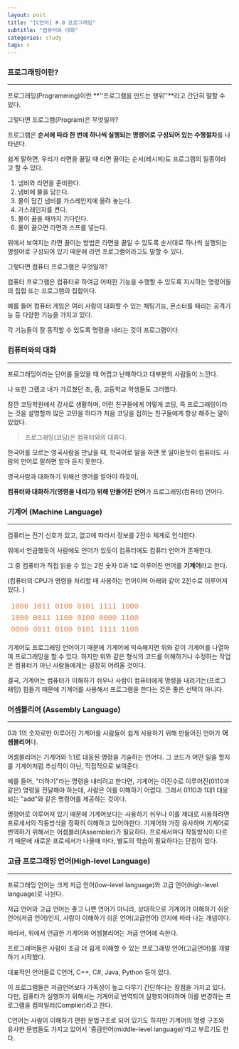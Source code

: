 ```yaml
---
layout: post
title: "[C언어] #.0 프로그래밍"
subtitle: "컴퓨터와 대화"
categories: study
tags: c
---
```


### 프로그래밍이란?

----

프로그래밍(Programming)이란 **''프로그램을 만드는 행위''**라고 간단히 말할 수 있다.



그렇다면 프로그램(Program)은 무엇일까?

프로그램은 **순서에 따라 한 번에 하나씩 실행되는 명령어로 구성되어 있는 수행절차**를 나타낸다.

쉽게 말하면, 우리가 라면을 끓일 때 라면 끓이는 순서(레시피)도 프로그램의 일종이라고 할 수 있다. 

1. 냄비와 라면을 준비한다.
2. 냄비에 물을 담는다.
3. 물이 담긴 냄비를 가스레인지에 올려 놓는다.
4. 가스레인지를 켠다.
5. 물이 끓을 때까지 기다린다.
6. 물이 끓으면 라면과 스프를 넣는다.

 위에서 보여지는 라면 끓이는 방법은 라면을 끓일 수 있도록 순서대로 하나씩 실행되는 명령어로 구성되어 있기 때문에  라면 프로그램이라고도 말할 수 있다.



그렇다면 컴퓨터 프로그램은 무엇일까?

컴퓨터 프로그램은 컴퓨터로 하여금 어떠한 기능을 수행할 수 있도록 지시하는 명령어들의 집합 또는 프로그램의 집합이다.

예를 들어 컴퓨터 게임은 여러 사람이 대화할 수 있는 채팅기능, 몬스터를 때리는 공격기능 등 다양한 기능을 가지고 있다.  

각 기능들이 잘 동작할 수 있도록 명령을 내리는 것이 프로그램이다.



### 컴퓨터와의 대화

---

프로그래밍이라는 단어를 들었을 때 어렵고 난해하다고 대부분의 사람들이 느낀다.

나 또한 그랬고 내가 가르쳤던 초, 중, 고등학교 학생들도 그러했다.

잠깐 코딩학원에서 강사로 생활하며, 어린 친구들에게 어떻게 코딩, 즉 프로그래밍이라는 것을 설명할까 많은 고민을 하다가 처음 코딩을 접하는 친구들에게 항상 해주는 말이 있었다.

> 프로그래밍(코딩)은 컴퓨터와의 대화다.

한국어를 모르는 영국사람을 만났을 때,  학국어로 말을 하면 못 알아듣듯이 컴퓨터도 사람의 언어로 말하면 알아 듣지 못한다.

영국사람과 대화하기 위해선 영어를 알아야 하듯이,

**컴퓨터와 대화하기(명령을 내리기) 위해 만들어진 언어**가 프로그래밍(컴퓨터) 언어다.



### 기계어 (Machine Language)

---

컴퓨터는 전기 신호가 있고, 없고에 따라서 정보를 2진수 체계로 인식한다.

위에서 언급했듯이 사람에도 언어가 있듯이 컴퓨터에도 컴퓨터 언어가 존재한다.

그 중 컴퓨터가 직접 읽을 수 있는 2진 숫자 0과 1로 이루어진 언어를 **기계어**라고 한다.

(컴퓨터의 CPU가 명령을 처리할 때 사용하는 언어이며 아래와 같이 2진수로 이루어져 있다. )

![machineLaguage](https://github.com/supremest35/supremest35.github.io/blob/main/assets/img/machineLaguage.png?raw=true)

기계어도 프로그래밍 언어이기 때문에 기계어에 익숙해지면 위와 같이 기계어를 나열하여 프로그래밍을 할 수 있다. 하지만 위와 같은 형식의 코드를 이해하거나 수정하는 작업은 컴퓨터가 아닌 사람들에게는 굉장히 어려울 것이다.

결국, 기계어는 컴퓨터가 이해하기 쉬우나 사람이 컴퓨터에게 명령을 내리기는(프로그래밍) 힘들기 때문에 기계어를 사용해서 프로그램을 한다는 것은 좋은 선택이 아니다.



### 어셈블리어 (Assembly Language)

----

0과 1의 숫자로만 이루어진 기계어를 사람들이 쉽게 사용하기 위해 만들어진 언어가 **어셈블리어**다.

어셈블리어는 기계어와 1:1로 대응된 명령을 기술하는 언어다. 그 코드가 어떤 일을 할지를 기계어처럼 추상적이 아닌, 직접적으로 보여준다.

예를 들어, "더하기"라는 명령을 내리려고 한다면, 기계어는 이진수로 이루어진(0110과 같은) 명령을 전달해야 하는데, 사람은 이를 이해하기 어렵다. 그래서 0110과 1대1 대응되는 "add"와 같은 명령어를 제공하는 것이다.

명령어로 이루어져 있기 때문에 기계어보다는 사용하기 쉬우나 이를 제대로 사용하려면 프로세서의 작동방식을 정확히 이해하고 있어야한다. 기계어와 가장 유사하며 기계어로 번역하기 위해서는 어셈블러(Assembler)가 필요하다. 프로세서마다 작동방식이 다르기 때문에 새로운 프로세서가 나올때 마다, 별도의 학습이 필요하다는 단점이 있다.

 

### 고급 프로그래밍 언어(High-level Language)

---

프로그래밍 언어는 크게 저급 언어(low-level language)와 고급 언어(high-level language)로 나뉜다.

저급 언어와 고급 언어는 좋고 나쁜 언어가 아니라, 상대적으로 기계어가 이해하기 쉬운 언어(저급 언어)인지, 사람이 이해하기 쉬운 언어(고급언어) 인지에 따라 나눈 개념이다.

따라서, 위에서 언급한 기계어와 어셈블리어는 저급 언어에 속한다.

프로그래머들은 사람이 조금 더 쉽게 이해할 수 있는 프로그래밍 언어(고급언어)를 개발하기 시작했다.

대표적인 언어들로 C언어, C++, C#, Java, Python 등이 있다.

이 프로그램들은 저급언어보다 가독성이 높고 다루기 간단하다는 장점을 가지고 있다. 다만, 컴퓨터가 실행하기 위해서는 기계어로 번역되어 실행되어야하며 이를 변경하는 프로그램을 컴파일러(Complier)라고 한다. 

C언어는 사람이 이해하기 편한 문법구조로 되어 있기도 하지만 기계어의 명령 구조와 유사한 문법들도 가지고 있어서 '중급언어(middle-level language)'라고 부르기도 한다.

